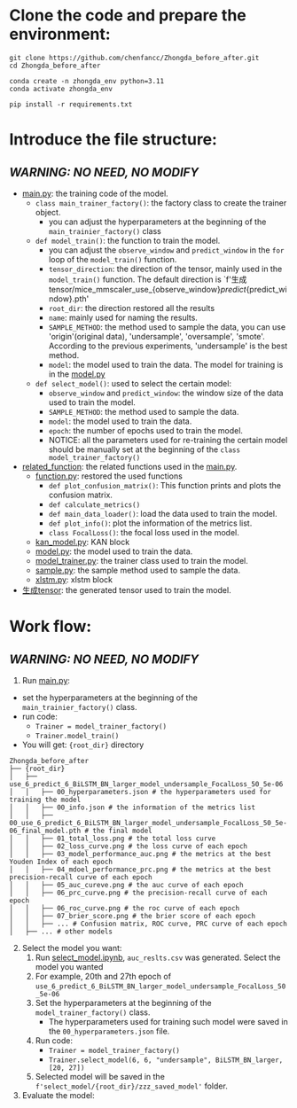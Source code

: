 # Clone the code and prepare the environment:
```
git clone https://github.com/chenfancc/Zhongda_before_after.git
cd Zhongda_before_after

conda create -n zhongda_env python=3.11
conda activate zhongda_env

pip install -r requirements.txt
```
# Introduce the file structure:
## ***WARNING: NO NEED, NO MODIFY***
+ [main.py](main.py): the training code of the model.
  + `class main_trainer_factory()`: the factory class to create the trainer object.
    + you can adjust the hyperparameters at the beginning of the `main_trainier_factory()` class
  + `def model_train()`: the function to train the model.
    + you can adjust the `observe_window` and `predict_window` in the `for` loop of the `model_train()` function.
    + `tensor_direction`: the direction of the tensor, mainly used in the `model_train()` function. The default direction is `f'生成tensor/mice_mmscaler_use_{observe_window}_predict_{predict_window}.pth'
    + `root_dir`: the direction restored all the results
    + `name`: mainly used for naming the results.
    + `SAMPLE_METHOD`: the method used to sample the data, you can use 'origin'(original data), 'undersample', 'oversample', 'smote'. According to the previous experiments, 'undersample' is the best method.
    + `model`: the model used to train the data. The model for training is in the [model.py](related_function/model.py)
  + `def select_model()`: used to select the certain model:
    + `observe_window` and `predict_window`: the window size of the data used to train the model.
    + `SAMPLE_METHOD`: the method used to sample the data.
    + `model`: the model used to train the data. 
    + `epoch`: the number of epochs used to train the model.
    + NOTICE: all the parameters used for re-training the certain model should be manually set at the beginning of the `class model_trainer_factory()`
+ [related_function](related_function): the related functions used in the [main.py](main.py).
  + [function.py](related_function/function.py): restored the used functions
    + `def plot_confusion_matrix()`: This function prints and plots the confusion matrix.
    + `def calculate_metrics()`
    + `def main_data_loader()`: load the data used to train the model.
    + `def plot_info()`: plot the information of the metrics list.
    + `class FocalLoss()`: the focal loss used in the model.
  + [kan_model.py](related_function/kan_model.py): KAN block
  + [model.py](related_function/model.py): the model used to train the data.
  + [model_trainer.py](related_function/model_trainer.py): the trainer class used to train the model.
  + [sample.py](related_function/sample.py): the sample method used to sample the data.
  + [xlstm.py](related_function/xlstm.py): xlstm block
+ [生成tensor](生成tensor): the generated tensor used to train the model.
# Work flow:
## ***WARNING: NO NEED, NO MODIFY***
1. Run [main.py](main.py): 
  + set the hyperparameters at the beginning of the `main_trainier_factory()` class.
  + run code: 
    + `Trainer = model_trainer_factory()`
    + `Trainer.model_train()`
  + You will get: `{root_dir}` directory
```text
Zhongda_before_after
├── {root_dir}
│   ├── use_6_predict_6_BiLSTM_BN_larger_model_undersample_FocalLoss_50_5e-06
│   │   ├── 00_hyperparameters.json # the hyperparameters used for training the model
│   │   ├── 00_info.json # the information of the metrics list
│   │   ├── 00_use_6_predict_6_BiLSTM_BN_larger_model_undersample_FocalLoss_50_5e-06_final_model.pth # the final model
│   │   ├── 01_total_loss.png # the total loss curve
│   │   ├── 02_loss_curve.png # the loss curve of each epoch
│   │   ├── 03_model_performance_auc.png # the metrics at the best Youden Index of each epoch
│   │   ├── 04_mdoel_performance_prc.png # the metrics at the best precision-recall curve of each epoch
│   │   ├── 05_auc_cureve.png # the auc curve of each epoch
│   │   ├── 06_prc_curve.png # the precision-recall curve of each epoch
│   │   ├── 06_roc_curve.png # the roc curve of each epoch
│   │   ├── 07_brier_score.png # the brier score of each epoch
│   │   ├── ... # Confusion matrix, ROC curve, PRC curve of each epoch
│   ├── ... # other models
```
2. Select the model you want: 
   1. Run [select_model.ipynb](select_model/select_model.ipynb), `auc_reslts.csv` was generated. Select the model you wanted
   2. For example, 20th and 27th epoch of `use_6_predict_6_BiLSTM_BN_larger_model_undersample_FocalLoss_50_5e-06`
   3. Set the hyperparameters at the beginning of the `model_trainer_factory()` class. 
      + The hyperparameters used for training such model were saved in the `00_hyperparameters.json` file.
   4. Run code: 
      + `Trainer = model_trainer_factory()`
      + `Trainer.select_model(6, 6, "undersample", BiLSTM_BN_larger, [20, 27])`
   5. Selected model will be saved in the `f'select_model/{root_dir}/zzz_saved_model'` folder.
3. Evaluate the model:
